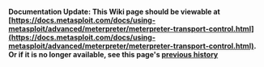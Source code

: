 <!-- Maintainers:  Please do not modify this file directly, create a pull request instead -->

**Documentation Update: This Wiki page should be viewable at [https://docs.metasploit.com/docs/using-metasploit/advanced/meterpreter/meterpreter-transport-control.html](https://docs.metasploit.com/docs/using-metasploit/advanced/meterpreter/meterpreter-transport-control.html). Or if it is no longer available, see this page's [previous history](./_history)**

